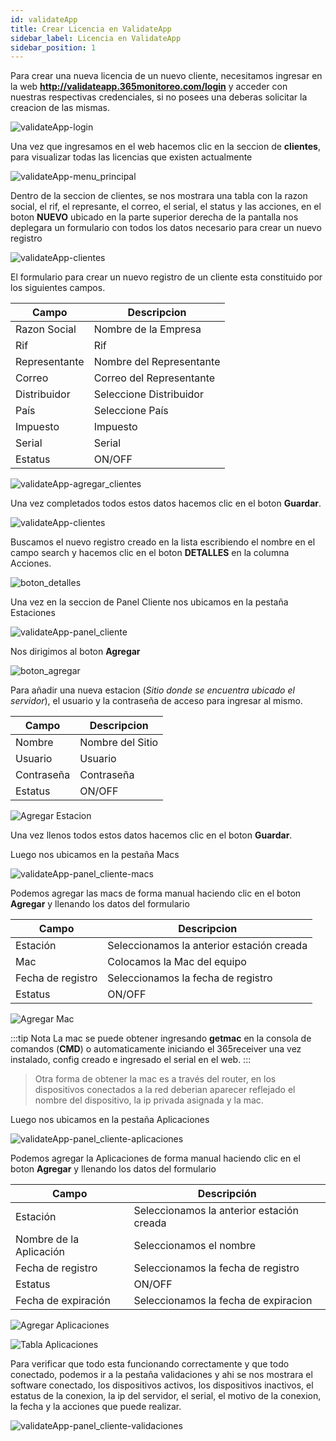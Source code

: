 ```yaml
---
id: validateApp
title: Crear Licencia en ValidateApp
sidebar_label: Licencia en ValidateApp
sidebar_position: 1
---
```


Para crear una nueva licencia de un nuevo cliente, necesitamos ingresar en la web **http://validateapp.365monitoreo.com/login** y acceder con nuestras respectivas credenciales, si no posees una deberas solicitar la creacion de las mismas.

![validateApp-login](./img/validateApp/validateApp-login.png "validateApp-login")

Una vez que ingresamos en el web hacemos clic en la seccion de **clientes**, para visualizar todas las licencias que existen actualmente

![validateApp-menu_principal](./img/validateApp/validateApp-menu_principal.png "validateApp-menu_principal")

Dentro de la seccion de clientes, se nos mostrara una tabla con la razon social, el rif, el represante, el correo, el serial, el status y las acciones, en el boton **NUEVO** ubicado en la parte superior derecha de la pantalla nos deplegara un formulario con todos los datos necesario para crear un nuevo registro

![validateApp-clientes](./img/validateApp/validateApp-clientes.png "validateApp-clientes")

El formulario para crear un nuevo registro de un cliente esta constituido por los siguientes campos.

<div className="center-table">

|Campo|Descripcion|
|---|---|
|Razon Social|Nombre de la Empresa|
|Rif|Rif|
|Representante|Nombre del Representante|
|Correo|Correo del Representante|
|Distribuidor|Seleccione Distribuidor|
|País|Seleccione País|
|Impuesto|Impuesto|
|Serial|Serial|
|Estatus|ON/OFF|

</div>

![validateApp-agregar_clientes](./img/validateApp/form_agregar_clientes.png "validateApp-agregar_clientes")


Una vez completados todos estos datos hacemos clic en el boton **Guardar**.

![validateApp-clientes](./img/validateApp/validateApp-clientes.png "validateApp-clientes")

Buscamos el nuevo registro creado en la lista escribiendo el nombre en el campo search y hacemos clic en el boton **DETALLES** en la columna Acciones.

![boton_detalles](./img/validateApp/boton_detalles.png "boton_detalles")

Una vez en la seccion de Panel Cliente nos ubicamos en la pestaña Estaciones 

![validateApp-panel_cliente](./img/validateApp/validateApp-panel_cliente.png "validateApp-panel_cliente")

Nos dirigimos al boton **Agregar** 

![boton_agregar](./img/validateApp/boton_agregar.png "boton_agregar")

Para añadir una nueva estacion (*Sitio donde se encuentra ubicado el servidor*), el usuario y la contraseña de acceso para ingresar al mismo.

<div className="center-table">

|Campo|Descripcion|
|---|---|
|Nombre|Nombre del Sitio|
|Usuario|Usuario|
|Contraseña|Contraseña|
|Estatus|ON/OFF|

</div>

![Agregar Estacion](./img/validateApp/modal_agregar_estacion.png "Agregar Estacion")

Una vez llenos todos estos datos hacemos clic en el boton **Guardar**.

Luego nos ubicamos en la pestaña Macs

![validateApp-panel_cliente-macs](./img/validateApp/validateApp-panel_cliente-macs.png "validateApp-panel_cliente-macs")

Podemos agregar las macs de forma manual haciendo clic en el boton **Agregar** y llenando los datos del formulario

<div className="center-table">

|Campo|Descripcion|
|---|---|
|Estación|Seleccionamos la anterior estación creada|
|Mac|Colocamos la Mac del equipo|
|Fecha de registro|Seleccionamos la fecha de registro|
|Estatus|ON/OFF|

</div>


![Agregar Mac](./img/validateApp/modal_agregar_mac.png "Agregar Mac")

:::tip Nota
La mac se puede obtener ingresando **getmac** en la consola de comandos (**CMD**) o  automaticamente iniciando el 365receiver una vez instalado, config creado e ingresado el serial en el web.
:::

>Otra forma de obtener la mac es a través del router, en los dispositivos conectados a la red deberian aparecer reflejado el nombre del dispositivo, la ip privada asignada y la mac.

Luego nos ubicamos en la pestaña Aplicaciones

![validateApp-panel_cliente-aplicaciones](./img/validateApp/validateApp-panel_cliente-aplicaciones.png "validateApp-panel_cliente-aplicaciones")

Podemos agregar la Aplicaciones de forma manual haciendo clic en el boton **Agregar** y llenando los datos del formulario

<div className="center-table">

|Campo|Descripción|
|---|---|
|Estación|Seleccionamos la anterior estación creada|
|Nombre de la Aplicación|Seleccionamos el nombre|
|Fecha de registro|Seleccionamos la fecha de registro|
|Estatus|ON/OFF|
|Fecha de expiración|Seleccionamos la fecha de expiracion|

</div>

![Agregar Aplicaciones](./img/validateApp/modal_agregar_aplicaciones.png "Agregar Aplicaciones")


![Tabla Aplicaciones](./img/validateApp/tabla_final_aplicaciones.png "Tabla Aplicaciones")

Para verificar que todo esta funcionando correctamente y que todo conectado, podemos ir a la pestaña validaciones y ahi se nos mostrara el software conectado, los dispositivos activos, los dispositivos inactivos, el estatus de la conexion, la ip del servidor, el serial, el motivo de la conexion, la fecha y la acciones que puede realizar.

![validateApp-panel_cliente-validaciones](./img/validateApp/validateApp-panel_cliente-validaciones.png "validateApp-panel_cliente-validaciones")